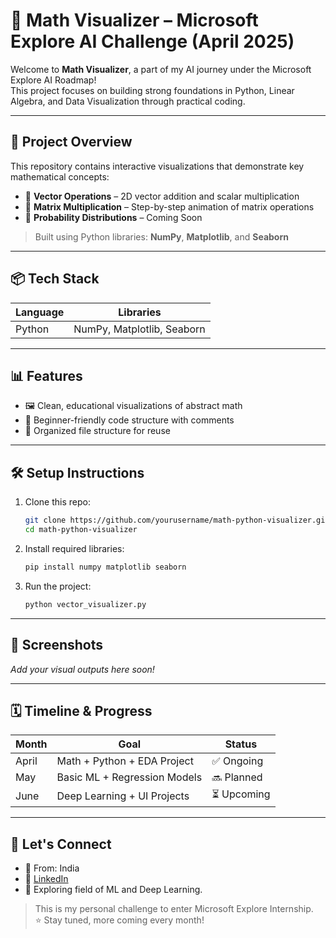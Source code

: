 
# 🧠 Math Visualizer – Microsoft Explore AI Challenge (April 2025)

Welcome to **Math Visualizer**, a part of my AI journey under the Microsoft Explore AI Roadmap!  
This project focuses on building strong foundations in Python, Linear Algebra, and Data Visualization through practical coding.

------------------------------------------------------------------------------------------------------------------------------------

## 🚀 Project Overview

This repository contains interactive visualizations that demonstrate key mathematical concepts:

- 📌 **Vector Operations** – 2D vector addition and scalar multiplication
- 🧮 **Matrix Multiplication** – Step-by-step animation of matrix operations
- 🎲 **Probability Distributions** – Coming Soon

> Built using Python libraries: **NumPy**, **Matplotlib**, and **Seaborn**

------------------------------------------------------------------------------------------------------------------------------------

## 📦 Tech Stack

| Language | Libraries |
|----------|-----------|
| Python   | NumPy, Matplotlib, Seaborn |

-------------------------------------------------------------------------------------------------------------------------------------

## 📊 Features

- 🖼️ Clean, educational visualizations of abstract math
- 🎯 Beginner-friendly code structure with comments
- 📁 Organized file structure for reuse

------------------------------------------------------------------------------------------------------------------------------------

## 🛠️ Setup Instructions

1. Clone this repo:
   ```bash
   git clone https://github.com/yourusername/math-python-visualizer.git
   cd math-python-visualizer
   ```

2. Install required libraries:
   ```bash
   pip install numpy matplotlib seaborn
   ```

3. Run the project:
   ```bash
   python vector_visualizer.py
   ```

---

## 📸 Screenshots

_Add your visual outputs here soon!_

---

## 🗓️ Timeline & Progress

| Month   | Goal                           | Status  |
|---------|--------------------------------|---------|
| April   | Math + Python + EDA Project    | ✅ Ongoing |
| May     | Basic ML + Regression Models   | 🔜 Planned |
| June    | Deep Learning + UI Projects    | ⏳ Upcoming |

---

## 🤝 Let's Connect

- 📍 From: India
- 🔗 [LinkedIn](https://www.linkedin.com/in/lalitkumarvaddina/)
- 💼 Exploring field of ML and Deep Learning.


> This is my personal challenge to enter Microsoft Explore Internship.  
> ⭐ Stay tuned, more coming every month!

